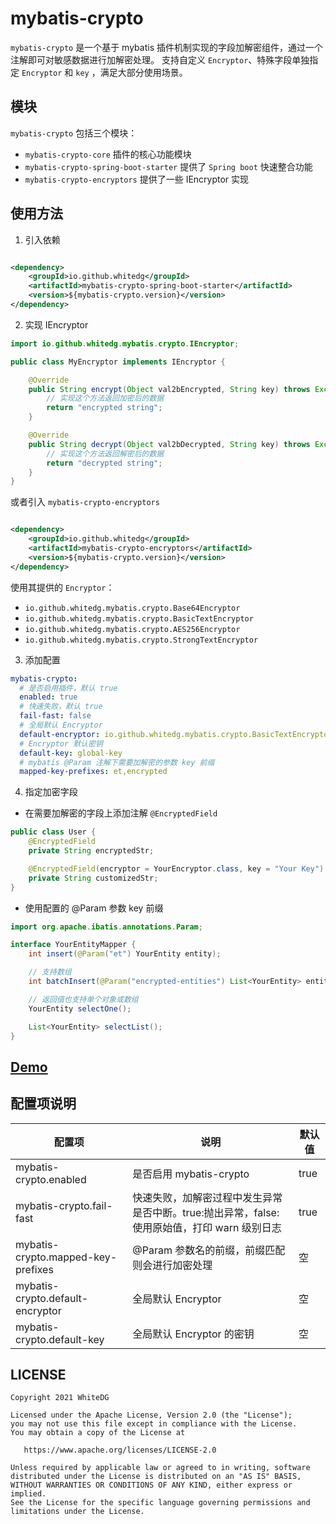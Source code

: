 # mybatis-crypto

`mybatis-crypto` 是一个基于 mybatis 插件机制实现的字段加解密组件，通过一个注解即可对敏感数据进行加解密处理。 支持自定义 `Encryptor`、特殊字段单独指定 `Encryptor` 和 `key`
，满足大部分使用场景。

## 模块

`mybatis-crypto` 包括三个模块：

- `mybatis-crypto-core`  插件的核心功能模块
- `mybatis-crypto-spring-boot-starter` 提供了 `Spring boot` 快速整合功能
- `mybatis-crypto-encryptors` 提供了一些 IEncryptor 实现

## 使用方法

1. 引入依赖

```xml

<dependency>
    <groupId>io.github.whitedg</groupId>
    <artifactId>mybatis-crypto-spring-boot-starter</artifactId>
    <version>${mybatis-crypto.version}</version>
</dependency>
```

2. 实现 IEncryptor

```java
import io.github.whitedg.mybatis.crypto.IEncryptor;

public class MyEncryptor implements IEncryptor {

    @Override
    public String encrypt(Object val2bEncrypted, String key) throws Exception {
        // 实现这个方法返回加密后的数据
        return "encrypted string";
    }

    @Override
    public String decrypt(Object val2bDecrypted, String key) throws Exception {
        // 实现这个方法返回解密后的数据
        return "decrypted string";
    }
}
```

或者引入 `mybatis-crypto-encryptors`

```xml

<dependency>
    <groupId>io.github.whitedg</groupId>
    <artifactId>mybatis-crypto-encryptors</artifactId>
    <version>${mybatis-crypto.version}</version>
</dependency>
```

使用其提供的 `Encryptor`：

- `io.github.whitedg.mybatis.crypto.Base64Encryptor`
- `io.github.whitedg.mybatis.crypto.BasicTextEncryptor`
- `io.github.whitedg.mybatis.crypto.AES256Encryptor`
- `io.github.whitedg.mybatis.crypto.StrongTextEncryptor`

3. 添加配置

```yaml
mybatis-crypto:
  # 是否启用插件，默认 true
  enabled: true
  # 快速失败，默认 true
  fail-fast: false
  # 全局默认 Encryptor
  default-encryptor: io.github.whitedg.mybatis.crypto.BasicTextEncryptor
  # Encryptor 默认密钥
  default-key: global-key
  # mybatis @Param 注解下需要加解密的参数 key 前缀
  mapped-key-prefixes: et,encrypted
```

4. 指定加密字段

- 在需要加解密的字段上添加注解 `@EncryptedField`

```java
public class User {
    @EncryptedField
    private String encryptedStr;

    @EncryptedField(encryptor = YourEncryptor.class, key = "Your Key")
    private String customizedStr;
}
```

- 使用配置的 @Param 参数 key 前缀

```java
import org.apache.ibatis.annotations.Param;

interface YourEntityMapper {
    int insert(@Param("et") YourEntity entity);

    // 支持数组
    int batchInsert(@Param("encrypted-entities") List<YourEntity> entity);

    // 返回值也支持单个对象或数组
    YourEntity selectOne();

    List<YourEntity> selectList();
}
```

## [Demo](https://github.com/WhiteDG/mybatis-crypto/blob/main/mybatis-crypto-demo/README.MD)

## 配置项说明

|  配置项   | 说明  | 默认值 |
|  ----  | ----  | ---- |
| mybatis-crypto.enabled  | 是否启用 mybatis-crypto | true |
| mybatis-crypto.fail-fast | 快速失败，加解密过程中发生异常是否中断。true:抛出异常，false:使用原始值，打印 warn 级别日志 | true |
| mybatis-crypto.mapped-key-prefixes  | @Param 参数名的前缀，前缀匹配则会进行加密处理 | 空 |
| mybatis-crypto.default-encryptor  | 全局默认 Encryptor | 空 |
| mybatis-crypto.default-key  | 全局默认 Encryptor 的密钥 | 空 |

## LICENSE

```
Copyright 2021 WhiteDG

Licensed under the Apache License, Version 2.0 (the "License");
you may not use this file except in compliance with the License.
You may obtain a copy of the License at

   https://www.apache.org/licenses/LICENSE-2.0

Unless required by applicable law or agreed to in writing, software
distributed under the License is distributed on an "AS IS" BASIS,
WITHOUT WARRANTIES OR CONDITIONS OF ANY KIND, either express or implied.
See the License for the specific language governing permissions and
limitations under the License.
```
